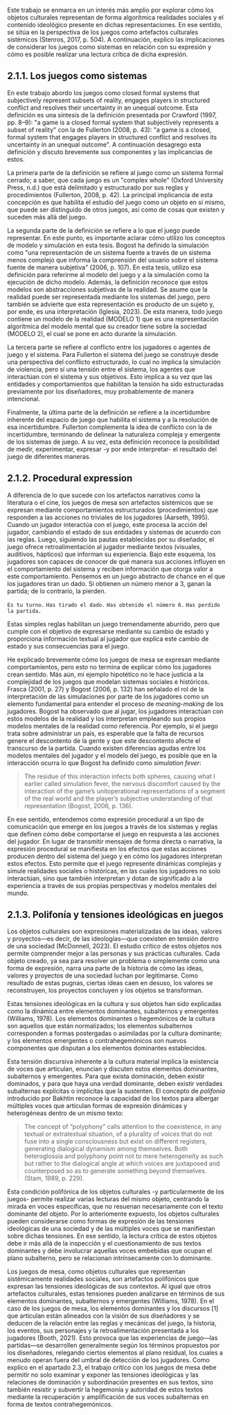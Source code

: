 Este trabajo se enmarca en un interés más amplio por explorar cómo los objetos culturales representan de forma algorítmica realidades sociales y el contenido ideológico presente en dichas representaciones. En ese sentido, se sitúa en la perspectiva de los juegos como artefactos culturales sistémicos (Stenros, 2017, p. 504). A continuación, explico las implicaciones de considerar los juegos como sistemas en relación con su expresión y cómo es posible realizar una lectura crítica de dicha expresión.
## 2.1.1. Los juegos como sistemas
En este trabajo abordo los juegos como closed formal systems that subjectively represent subsets of reality, engages players in structured conflict and resolves their uncertainty in an unequal outcome. Esta definición es una síntesis de la definición presentada por Crawford (1997, pp. 8–9): "a game is a closed formal system that subjectively represents a subset of reality" con la de Fullerton (2008, p. 43): "a game is a closed, formal system that engages players in structured conflict and resolves its uncertainty in an unequal outcome". A continuación desagrego esta definición y discuto brevemente sus componentes y las implicancias de estos.

La primera parte de la definición se refiere al juego como un sistema formal cerrado; a saber, que cada juego es un "complex whole" (Oxford University Press, n.d.) que está delimitado y estructurado por sus reglas y procedimientos (Fullerton, 2008, p. 42). La principal implicancia de esta concepción es que habilita el estudio del juego como un objeto en sí mismo, que puede ser distinguido de otros juegos, así como de cosas que existen y suceden más allá del juego. 

La segunda parte de la definición se refiere a lo que el juego puede representar. En este punto, es importante aclarar cómo utilizo los conceptos de modelo y simulación en esta tesis. Bogost ha definido la simulación como "una representación de un sistema fuente a través de un sistema menos complejo que informa la comprensión del usuario sobre el sistema fuente de manera subjetiva" (2006, p. 107). En esta tesis, utilizo esa definición para referirme al modelo del juego y a la simulación como la ejecución de dicho modelo. Además, la definición reconoce que estos modelos son abstracciones subjetivas de la realidad. Se asume que la realidad puede ser representada mediante los sistemas del juego, pero también se advierte que esta representación es producto de un sujeto y, por ende, es una interpretación (Iglesia, 2023). De esta manera, todo juego contiene un modelo de la realidad (MODELO 1) que es una representación algorítmica del modelo mental que su creador tiene sobre la sociedad (MODELO 2), el cual se pone en acto durante la simulación.

La tercera parte se refiere al conflicto entre los jugadores o agentes de juego y el sistema. Para Fullerton el sistema del juego se construye desde una perspectiva del conflicto estructurado, lo cual no implica la simulación de violencia, pero sí una tensión entre el sistema, los agentes que interactúan con el sistema y sus objetivos. Esto implica a su vez que las entidades y comportamientos que habilitan la tensión ha sido estructuradas previamente por los diseñadores, muy probablemente de manera intencional.

Finalmente, la última parte de la definición se refiere a la incertidumbre inherente del espacio de juego que habilita el sistema y a la resolución de esa incertidumbre. Fullerton complementa la idea de conflicto con la de incertidumbre, terminando de delinear la naturaleza compleja y emergente de los sistemas de juego. A su vez, esta definición reconoce la posibilidad de medir, experimentar,  expresar -y por ende interpretar- el resultado del juego de diferentes maneras.
## 2.1.2. Procedural expression
A diferencia de lo que sucede con los artefactos narrativos como la literatura o el cine, los juegos de mesa son artefactos sistémicos que se expresan mediante comportamientos estructurados (procedimientos) que responden a las acciones no triviales de los jugadores (Aarseth, 1995). Cuando un jugador interactúa con el juego, este procesa la acción del jugador, cambiando el estado de sus entidades y sistemas de acuerdo con las reglas. Luego, siguiendo las pautas establecidas por su diseñador, el juego ofrece retroalimentación al jugador mediante textos (visuales, auditivos, hápticos) que informan su experiencia. Bajo este esquema, los jugadores son capaces de conocer de qué manera sus acciones influyen en el comportamiento del sistema y reciben información que otorga valor a este comportamiento. Pensemos en un juego abstracto de chance en el que los jugadores tiran un dado. Si obtienen un número menor a 3, ganan la partida; de lo contrario, la pierden.

``Es tu turno.``
``Has tirado el dado.``
``Has obtenido el número 6.``
``Has perdido la partida.``

Estas simples reglas habilitan un juego tremendamente aburrido, pero que cumple con el objetivo de expresarse mediante su cambio de estado y proporciona información textual al jugador que explica este cambio de estado y sus consecuencias para el juego.

He explicado brevemente cómo los juegos de mesa se expresan mediante comportamientos, pero esto no termina de explicar cómo los jugadores crean sentido. Más aún, mi ejemplo hipotético no le hace justicia a la complejidad de los juegos que modelan sistemas sociales e históricos. Frasca (2001, p. 27) y Bogost (2006, p. 132) han señalado el rol de la interpretación de las simulaciones por parte de los jugadores como un elemento fundamental para entender el proceso de _meaning-making_ de los jugadores. Bogost ha observado que al jugar, los jugadores interactúan con estos modelos de la realidad y los interpretan empleando sus propios modelos mentales de la realidad como referencia. Por ejemplo, si el juego trata sobre administrar un país, es esperable que la falta de recursos genere el descontento de la gente y que este descontento afecte el transcurso de la partida. Cuando existen diferencias agudas entre los modelos mentales del jugador y el modelo del juego, es posible que en la interacción ocurra lo que Bogost ha definido como _simulation fever_:

>The residue of this interaction infects both spheres, causing what I earlier called simulation fever, the nervous discomfort caused by the interaction of the game’s unitoperational representations of a segment of the real world and the player’s subjective understanding of that representation (Bogost, 2006, p. 136).

En ese sentido, entendemos como expresión procedural a un tipo de comunicación que emerge en los juegos a través de los sistemas y reglas que definen cómo debe comportarse el juego en respuesta a las acciones del jugador. En lugar de transmitir mensajes de forma directa o narrativa, la expresión procedural se manifiesta en los efectos que estas acciones producen dentro del sistema del juego y en cómo los jugadores interpretan estos efectos. Esto permite que el juego represente dinámicas complejas y simule realidades sociales o históricas, en las cuales los jugadores no solo interactúan, sino que también interpretan y dotan de significado a la experiencia a través de sus propias perspectivas y modelos mentales del mundo.
## 2.1.3. Polifonía y tensiones ideológicas en juegos
Los objetos culturales son expresiones materializadas de las ideas, valores y proyectos—es decir, de las ideologías—que coexisten en tensión dentro de una sociedad (McDonnell, 2023). El estudio crítico de estos objetos nos permite comprender mejor a las personas y sus prácticas culturales. Cada objeto creado, ya sea para resolver un problema o simplemente como una forma de expresión, narra una parte de la historia de cómo las ideas, valores y proyectos de una sociedad luchan por legitimarse. Como resultado de estas pugnas, ciertas ideas caen en desuso, los valores se reconstruyen, los proyectos concluyen y los objetos se transforman.

Estas tensiones ideológicas en la cultura y sus objetos han sido explicadas como la dinámica entre elementos dominantes, subalternos y emergentes (Williams, 1978). Los elementos dominantes o hegemónicos de la cultura son aquellos que están normalizados; los elementos subalternos corresponden a formas postergadas o asimiladas por la cultura dominante; y los elementos emergentes o contrahegemónicos son nuevos componentes que disputan a los elementos dominantes establecidos.

Esta tensión discursiva inherente a la cultura material implica la existencia de voces que articulan, enuncian y discuten estos elementos dominantes, subalternos y emergentes. Para que exista dominación, deben existir dominados, y para que haya una verdad dominante, deben existir verdades subalternas explícitas o implícitas que la sustenten. El concepto de _polifonía_ introducido por Bakhtin reconoce la capacidad de los textos para albergar múltiples voces que articulan formas de expresión dinámicas y heterogéneas dentro de un mismo texto:

>The concept of “polyphony” calls attention to the coexistence, in any textual or extratextual situation, of a plurality of voices that do not fuse into a single consciousness but exist on different registers, generating dialogical dynamism among themselves. Both heteroglossia and polyphony point not to mere heterogeneity as such but rather to the dialogical angle at which voices are juxtaposed and counterposed so as to generate something beyond themselves. (Stam, 1989, p. 229).

Esta condición polifónica de los objetos culturales -y particularmente de los juegos- permite realizar varias lecturas del mismo objeto, centrando la mirada en voces específicas, que no resuenan necesariamente con el texto dominante del objeto. Por lo anteriomente expuesto, los objetos culturales pueden considerarse como formas de expresión de las tensiones ideológicas de una sociedad y de las múltiples voces que se manifiestan sobre dichas tensiones. En ese sentido, la lectura crítica de estos objetos debe ir más allá de la inspección y el cuestionamiento de sus textos dominantes y debe involucrar aquellas voces embebidas que ocupan el plano subalterno, pero se relacionan intrínsecamente con lo dominante. 

Los juegos de mesa, como objetos culturales que representan sistémicamente realidades sociales, son artefactos polifónicos que expresan las tensiones ideológicas de sus contextos. Al igual que otros artefactos culturales, estas tensiones pueden analizarse en términos de sus elementos dominantes, subalternos y emergentes (Williams, 1978). En el caso de los juegos de mesa, los elementos dominantes y los discursos [1] que articulan están alineados con la visión de sus diseñadores y se deducen de la relación entre las reglas y mecánicas del juego, la historia, los eventos, sus personajes y la retroalimentación presentada a los jugadores (Booth, 2021). Esto provoca que las experiencias de juego—las partidas—se desarrollen generalmente según los términos propuestos por los diseñadores, relegando ciertos elementos al plano residual, los cuales a menudo operan fuera del umbral de detección de los jugadores. Como explico en el apartado 2.3, el trabajo crítico con los juegos de mesa debe permitir no solo examinar y exponer las tensiones ideológicas y las relaciones de dominación y subordinación presentes en sus textos, sino también resistir y subvertir la hegemonía y autoridad de estos textos mediante la recuperación y amplificación de sus voces subalternas en forma de textos contrahegemónicos.
